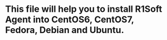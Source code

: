 # This file will help you to install R1Soft Agent into CentOS6, CentOS7, Fedora, Debian and Ubuntu.
